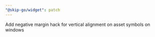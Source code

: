 ```yaml
---
"@skip-go/widget": patch
---
```


Add negative margin hack for vertical alignment on asset symbols on windows
